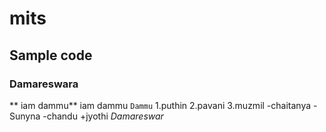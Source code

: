 # mits
## Sample code
### Damareswara
** iam dammu**
iam dammu
`Dammu`
1.puthin
2.pavani
3.muzmil
  -chaitanya
   -Sunyna
  -chandu
  +jyothi
  _Damareswar_
